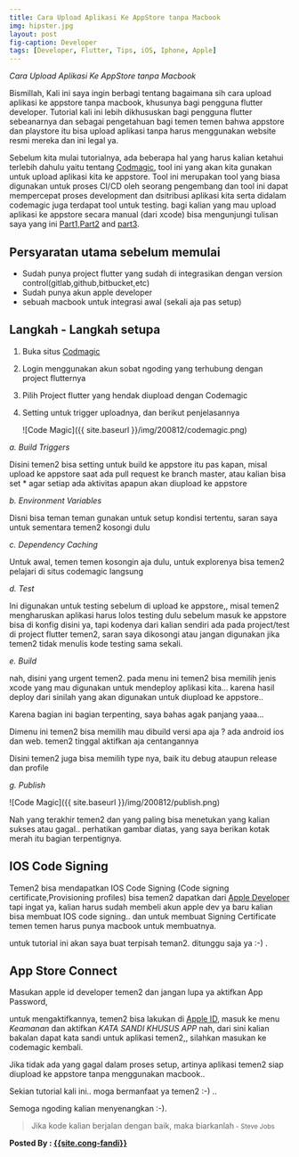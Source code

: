 ```yaml
---
title: Cara Upload Aplikasi Ke AppStore tanpa Macbook
img: hipster.jpg
layout: post
fig-caption: Developer
tags: [Developer, Flutter, Tips, iOS, Iphone, Apple]
---
```


*Cara Upload Aplikasi Ke AppStore tanpa Macbook*


Bismillah, Kali ini saya ingin berbagi tentang bagaimana sih cara upload aplikasi ke appstore tanpa macbook, khusunya bagi pengguna flutter developer. Tutorial kali ini lebih dikhususkan bagi pengguna flutter sebeanarnya dan sebagai pengetahuan bagi temen temen bahwa appstore dan playstore itu bisa upload aplikasi tanpa harus menggunakan website resmi mereka dan ini legal ya.
<!--more-->

Sebelum kita mulai tutorialnya, ada beberapa hal yang harus kalian ketahui terlebih dahulu yaitu tentang [Codmagic](https://codemagic.io/start/), tool ini yang akan kita gunakan untuk upload aplikasi kita ke appstore. Tool ini merupakan tool yang biasa digunakan untuk proses CI/CD oleh seorang pengembang dan tool ini dapat mempercepat proses development dan dsitribusi aplikasi kita serta didalam codemagic juga terdapat tool untuk testing.
bagi kalian yang mau upload aplikasi ke appstore secara manual (dari xcode) bisa mengunjungi tulisan saya yang ini [Part1](https://thengoding.com/2020/01/15/upload-aplikasi-flutter-ke-appstore-part-1/),[Part2](https://thengoding.com/2020/01/16/upload-aplikasi-flutter-ke-appstore-part-2/) and [part3](https://thengoding.com/2020/01/16/upload-aplikasi-flutter-ke-appstore-part-3/).


## Persyaratan utama sebelum memulai 

- Sudah punya project flutter yang sudah di integrasikan dengan version control(gitlab,github,bitbucket,etc)
- Sudah punya akun apple developer
- sebuah macbook untuk integrasi awal (sekali aja pas setup)

## Langkah - Langkah setupa

1. Buka situs [Codmagic](https://codemagic.io/start/)
2. Login menggunakan akun sobat ngoding yang terhubung dengan project flutternya
3. Pilih Project flutter yang hendak diupload dengan Codemagic
4. Setting untuk trigger uploadnya, dan berikut penjelasannya

    ![Code Magic]({{ site.baseurl }}/img/200812/codemagic.png)

*a. Build Triggers*

Disini temen2 bisa setting untuk build ke appstore itu pas kapan, misal upload ke appstore saat ada pull request ke branch master, atau kalian bisa set * agar setiap ada aktivitas apapun akan diupload ke appstore

*b. Environment Variables*

Disni bisa teman teman gunakan untuk setup kondisi tertentu, saran saya untuk sementara temen2 kosongi dulu 

*c. Dependency Caching*

Untuk awal, temen temen kosongin aja dulu, untuk explorenya bisa temen2 pelajari di situs codemagic langsung

*d. Test*

Ini digunakan untuk testing sebelum di upload ke appstore,, misal temen2 mengharuskan aplikasi harus lolos testing dulu sebelum masuk ke appstore bisa di konfig disini ya, tapi kodenya dari kalian sendiri ada pada project/test di project flutter temen2, saran saya dikosongi atau jangan digunakan jika temen2 tidak menulis kode testing sama sekali.

*e. Build*

nah, disini yang urgent temen2. pada menu ini temen2 bisa memilih jenis xcode yang mau digunakan untuk mendeploy aplikasi kita... karena hasil deploy dari sinilah yang akan digunakan untuk diupload ke appstore..
    
Karena bagian ini bagian terpenting, saya bahas agak panjang yaaa...

Dimenu ini temen2 bisa memilih mau dibuild versi apa aja ? ada android ios dan web. temen2 tinggal aktifkan aja centangannya

Disini temen2 juga bisa memilih type nya, baik itu debug ataupun release dan profile

*g. Publish*

![Code Magic]({{ site.baseurl }}/img/200812/publish.png)

Nah yang terakhir temen2 dan yang paling bisa menetukan yang kalian sukses atau gagal.. perhatikan gambar diatas, yang saya berikan kotak merah itu bagian terpentignya.

## IOS Code Signing ##

Temen2 bisa mendapatkan IOS Code Signing (Code signing certificate,Provisioning profiles) bisa temen2 dapatkan dari [Apple Developer](https://developer.apple.com/account/resources/certificates/list) tapi ingat ya, kalian harus sudah membeli akun apple dev ya baru kalian bisa membuat IOS code signing.. dan untuk membuat Signing Certificate temen temen harus punya macbook untuk membuatnya.

untuk tutorial ini akan saya buat terpisah teman2. ditunggu saja ya :-) .

## App Store Connect ##

Masukan apple id developer temen2 dan jangan lupa ya aktifkan App Password,

untuk mengaktifkannya, temen2 bisa lakukan di [Apple ID](https://appleid.apple.com/account/manage), masuk ke menu *Keamanan* dan aktifkan *KATA SANDI KHUSUS APP* nah, dari sini kalian bakalan dapat kata sandi untuk aplikasi temen2,, silahkan masukan ke codemagic kembali.


Jika tidak ada yang gagal dalam proses setup, artinya aplikasi temen2 siap diupload ke appstore tanpa menggunakan macbook..

Sekian tutorial kali ini.. moga bermanfaat ya temen2 :-) ..

Semoga ngoding kalian menyenangkan :-).


>Jika kode kalian berjalan dengan baik, maka biarkanlah<small> - Steve Jobs</small>


<b>Posted By : <a href="{{site.cong-url}}">{{site.cong-fandi}}</a></b>